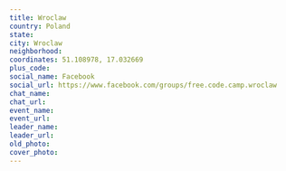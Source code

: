 ```yaml
---
title: Wroclaw
country: Poland
state: 
city: Wroclaw
neighborhood: 
coordinates: 51.108978, 17.032669
plus_code:
social_name: Facebook
social_url: https://www.facebook.com/groups/free.code.camp.wroclaw
chat_name:
chat_url:
event_name:
event_url:
leader_name:
leader_url:
old_photo: 
cover_photo:
---
```

